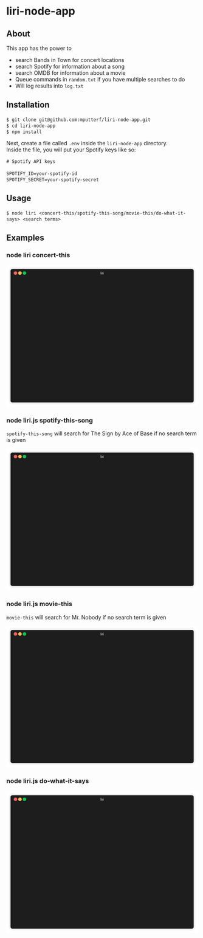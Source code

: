 # liri-node-app

## About
This app has the power to 
- search Bands in Town for concert locations
- search Spotify for information about a song
- search OMDB for information about a movie
- Queue commands in ```random.txt``` if you have multiple searches to do
- Will log results into ```log.txt```

## Installation
```
$ git clone git@github.com:mputterf/liri-node-app.git 
$ cd liri-node-app
$ npm install
```

Next, create a file called `.env` inside the `liri-node-app` directory.  
Inside the file, you will put your Spotify keys like so:
```
# Spotify API keys

SPOTIFY_ID=your-spotify-id
SPOTIFY_SECRET=your-spotify-secret

```

## Usage
```
$ node liri <concert-this/spotify-this-song/movie-this/do-what-it-says> <search terms>
```

## Examples
### node liri concert-this
![concert-this ex](./readmegifs/concert-this.gif)

### node liri.js spotify-this-song
`spotify-this-song` will search for The Sign by Ace of Base if no search term is given

![spotify-this ex](./readmegifs/spotify-this-song.gif)

### node liri.js movie-this
`movie-this` will search for Mr. Nobody if no search term is given

![movie-this ex](./readmegifs/movie-this.gif)

### node liri.js do-what-it-says
![do-what-it-says ex](./readmegifs/do-what-it-says.gif)
